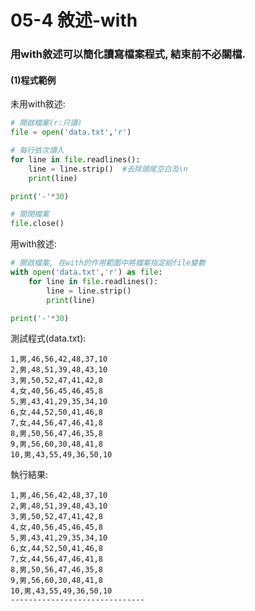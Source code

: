 # 05-4 敘述-with


### 用with敘述可以簡化讀寫檔案程式, 結束前不必關檔.


#### (1)程式範例


未用with敘述:
```python
# 開啟檔案(r:只讀)
file = open('data.txt','r')  

# 每行依次讀入
for line in file.readlines():  
    line = line.strip()  #去除頭尾空白及\n 
    print(line)

print('-'*30)

# 關閉檔案
file.close()   
```


用with敘述:
```python
# 開啟檔案, 在with的作用範圍中將檔案指定給file變數
with open('data.txt','r') as file:
    for line in file.readlines():  
        line = line.strip() 
        print(line)

print('-'*30)   
```


測試程式(data.txt):
```
1,男,46,56,42,48,37,10
2,男,48,51,39,48,43,10
3,男,50,52,47,41,42,8
4,女,40,56,45,46,45,8
5,男,43,41,29,35,34,10
6,女,44,52,50,41,46,8
7,女,44,56,47,46,41,8
8,男,50,56,47,46,35,8
9,男,56,60,30,48,41,8
10,男,43,55,49,36,50,10
```


執行結果:
```
1,男,46,56,42,48,37,10
2,男,48,51,39,48,43,10
3,男,50,52,47,41,42,8
4,女,40,56,45,46,45,8
5,男,43,41,29,35,34,10
6,女,44,52,50,41,46,8
7,女,44,56,47,46,41,8
8,男,50,56,47,46,35,8
9,男,56,60,30,48,41,8
10,男,43,55,49,36,50,10
------------------------------
```

